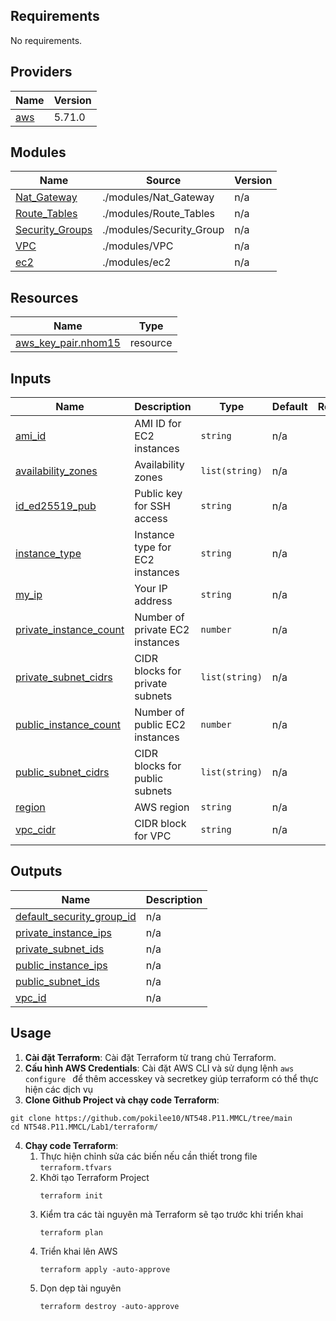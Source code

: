 <!-- BEGIN_TF_DOCS -->
## Requirements

No requirements.

## Providers

| Name | Version |
|------|---------|
| <a name="provider_aws"></a> [aws](#provider\_aws) | 5.71.0 |

## Modules

| Name | Source | Version |
|------|--------|---------|
| <a name="module_Nat_Gateway"></a> [Nat\_Gateway](#module\_Nat\_Gateway) | ./modules/Nat_Gateway | n/a |
| <a name="module_Route_Tables"></a> [Route\_Tables](#module\_Route\_Tables) | ./modules/Route_Tables | n/a |
| <a name="module_Security_Groups"></a> [Security\_Groups](#module\_Security\_Groups) | ./modules/Security_Group | n/a |
| <a name="module_VPC"></a> [VPC](#module\_VPC) | ./modules/VPC | n/a |
| <a name="module_ec2"></a> [ec2](#module\_ec2) | ./modules/ec2 | n/a |

## Resources

| Name | Type |
|------|------|
| [aws_key_pair.nhom15](https://registry.terraform.io/providers/hashicorp/aws/latest/docs/resources/key_pair) | resource |

## Inputs

| Name | Description | Type | Default | Required |
|------|-------------|------|---------|:--------:|
| <a name="input_ami_id"></a> [ami\_id](#input\_ami\_id) | AMI ID for EC2 instances | `string` | n/a | yes |
| <a name="input_availability_zones"></a> [availability\_zones](#input\_availability\_zones) | Availability zones | `list(string)` | n/a | yes |
| <a name="input_id_ed25519_pub"></a> [id\_ed25519\_pub](#input\_id\_ed25519\_pub) | Public key for SSH access | `string` | n/a | yes |
| <a name="input_instance_type"></a> [instance\_type](#input\_instance\_type) | Instance type for EC2 instances | `string` | n/a | yes |
| <a name="input_my_ip"></a> [my\_ip](#input\_my\_ip) | Your IP address | `string` | n/a | yes |
| <a name="input_private_instance_count"></a> [private\_instance\_count](#input\_private\_instance\_count) | Number of private EC2 instances | `number` | n/a | yes |
| <a name="input_private_subnet_cidrs"></a> [private\_subnet\_cidrs](#input\_private\_subnet\_cidrs) | CIDR blocks for private subnets | `list(string)` | n/a | yes |
| <a name="input_public_instance_count"></a> [public\_instance\_count](#input\_public\_instance\_count) | Number of public EC2 instances | `number` | n/a | yes |
| <a name="input_public_subnet_cidrs"></a> [public\_subnet\_cidrs](#input\_public\_subnet\_cidrs) | CIDR blocks for public subnets | `list(string)` | n/a | yes |
| <a name="input_region"></a> [region](#input\_region) | AWS region | `string` | n/a | yes |
| <a name="input_vpc_cidr"></a> [vpc\_cidr](#input\_vpc\_cidr) | CIDR block for VPC | `string` | n/a | yes |

## Outputs

| Name | Description |
|------|-------------|
| <a name="output_default_security_group_id"></a> [default\_security\_group\_id](#output\_default\_security\_group\_id) | n/a |
| <a name="output_private_instance_ips"></a> [private\_instance\_ips](#output\_private\_instance\_ips) | n/a |
| <a name="output_private_subnet_ids"></a> [private\_subnet\_ids](#output\_private\_subnet\_ids) | n/a |
| <a name="output_public_instance_ips"></a> [public\_instance\_ips](#output\_public\_instance\_ips) | n/a |
| <a name="output_public_subnet_ids"></a> [public\_subnet\_ids](#output\_public\_subnet\_ids) | n/a |
| <a name="output_vpc_id"></a> [vpc\_id](#output\_vpc\_id) | n/a |

## Usage
1. **Cài đặt Terraform**: Cài đặt Terraform từ trang chủ Terraform.
2. **Cấu hình AWS Credentials**: Cài đặt AWS CLI và sử dụng lệnh ```aws configure ``` để thêm accesskey và secretkey giúp terraform có thể thực hiện các dịch vụ
3. **Clone Github Project và chạy code Terraform**:
  ```
  git clone https://github.com/pokilee10/NT548.P11.MMCL/tree/main
  cd NT548.P11.MMCL/Lab1/terraform/
  ```
4. **Chạy code Terraform**:
   1. Thực hiện chỉnh sửa các biến nếu cần thiết trong file ``terraform.tfvars``
   2. Khởi tạo Terraform Project
      ```
      terraform init
      ```
   3. Kiểm tra các tài nguyên mà Terraform sẽ tạo trước khi triển khai
      ```
      terraform plan
      ```
   4. Triển khai lên AWS
      ```
      terraform apply -auto-approve
      ```
   5. Dọn dẹp tài nguyên
      ```
      terraform destroy -auto-approve
      ```
<!-- END_TF_DOCS -->